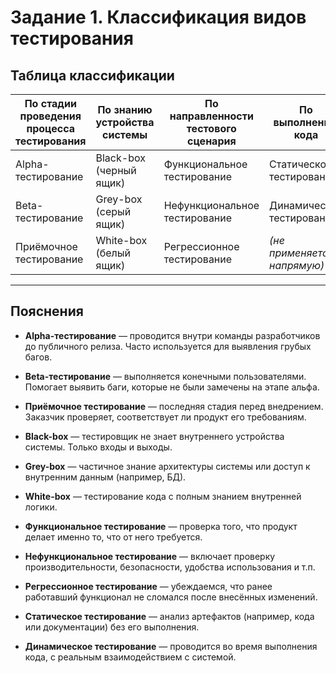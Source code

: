 # Задание 1. Классификация видов тестирования

## Таблица классификации

| **По стадии проведения процесса тестирования** | **По знанию устройства системы** | **По направленности тестового сценария** | **По выполнению кода**         |
|------------------------------------------------|----------------------------------|-------------------------------------------|---------------------------------|
| Alpha-тестирование                             | Black-box (черный ящик)         | Функциональное тестирование               | Статическое тестирование        |
| Beta-тестирование                              | Grey-box (серый ящик)           | Нефункциональное тестирование             | Динамическое тестирование       |
| Приёмочное тестирование                        | White-box (белый ящик)          | Регрессионное тестирование                | *(не применяется напрямую)*     |

---

## Пояснения

- **Alpha-тестирование** — проводится внутри команды разработчиков до публичного релиза. Часто используется для выявления грубых багов.
- **Beta-тестирование** — выполняется конечными пользователями. Помогает выявить баги, которые не были замечены на этапе альфа.
- **Приёмочное тестирование** — последняя стадия перед внедрением. Заказчик проверяет, соответствует ли продукт его требованиям.

- **Black-box** — тестировщик не знает внутреннего устройства системы. Только входы и выходы.
- **Grey-box** — частичное знание архитектуры системы или доступ к внутренним данным (например, БД).
- **White-box** — тестирование кода с полным знанием внутренней логики.

- **Функциональное тестирование** — проверка того, что продукт делает именно то, что от него требуется.
- **Нефункциональное тестирование** — включает проверку производительности, безопасности, удобства использования и т.п.
- **Регрессионное тестирование** — убеждаемся, что ранее работавший функционал не сломался после внесённых изменений.

- **Статическое тестирование** — анализ артефактов (например, кода или документации) без его выполнения.
- **Динамическое тестирование** — проводится во время выполнения кода, с реальным взаимодействием с системой.

